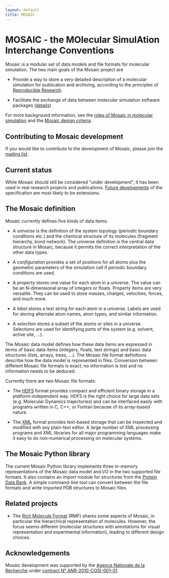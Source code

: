 ```yaml
---
layout: default
title: MOSAIC
---
```


# MOSAIC - the MOlecular SimulAtion Interchange Conventions

Mosaic is a modular set of data models and file formats for molecular
simulation. The two main goals of the Mosaic project are

* Provide a way to store a very detailed description of a molecular
  simulation for publication and archiving, according to the
  principles of
  [Reproducible Research](http://en.wikipedia.org/wiki/Reproducibility).

* Facilitate the exchange of data between molecular simulation
  software packages ([details](molecular_simulation.html))

For more background information, see the
[roles of Mosaic in molecular simulation](molecular_simulation.html)
and the [Mosaic design criteria](design_criteria.html).

## Contributing to Mosaic development

If you would like to contribute to the development of Mosaic, please
join the [mailing list](https://groups.google.com/d/forum/mosaic-developers).

## Current status

While Mosaic should still be considered "under development", it has
been used in real research projects and publications.
[Future developments](future.html) of the specification are most
likely to be extensions.


## The Mosaic definition

Mosaic currently defines five kinds of data items:

* A *universe* is the definition of the system topology (periodic
  boundary conditions etc.) and the chemical structure of its
  molecules (fragment hierarchy, bond network). The universe
  definition is the central data structure in Mosaic, because it
  permits the correct interpretation of the other data types.

* A *configuration* provides a set of positions for all atoms plus
  the geometric parameters of the simulation cell if periodic boundary
  conditions are used.

* A *property* stores one value for each atom in a universe. The
  value can be an N-dimensional array of integers or floats. Property
  items are very versatile. They can be used to store masses, charges,
  velocities, forces, and much more.

* A *label* stores a text string for each atom in a universe. Labels
  are used for storing alternate atom names, atom types, and similar
  information.

* A *selection* stores a subset of the atoms or sites in a universe.
  Selections are used for identifying parts of the system (e.g. solvent,
  active site, ...).

The Mosaic data model defines how these data items are expressed in
terms of basic data items (integers, floats, text strings) and basic
data structures (lists, arrays, trees, ...). The Mosaic file format
definitions describe how the data model is represented in files.
Conversion between different Mosaic file formats is exact; no
information is lost and no information needs to be deduced.

Currently there are two Mosaic file formats:

* The [HDF5](http://www.hdfgroup.org/HDF5/) format provides compact
  and efficient binary storage in a platform-independent way.
  HDF5 is the right choice for large data sets (e.g. Molecular Dynamics
  trajectories) and can be interfaced easily with programs written
  in C, C++, or Fortran because of its array-based nature.

* The [XML](http://www.w3.org/XML/) format provides text-based storage
  that can be inspected and modified with any plain-text editor. A large
  number of XML processing programs and XML libraries for all major
  programming languages make it easy to do non-numerical processing
  on molecular systems.

## The Mosaic Python library

The current Mosaic Python library implements three
in-memory representations of the Mosaic data model and I/O in the two
supported file formats. It also contains an import module for
structures from the [Protein Data Bank](http://www.wwpdb.org/).  A
simple command-line tool can convert between the file formats and
write imported PDB structures to Mosaic files.

## Related projects

* The [Rich Molecule Format](http://salilab.github.com/rmf/rmf.html)
  (RMF) shares some aspects of Mosaic, in particular the hierarchical
  representation of molecules. However, the focus seems different
  (molecular structures with annotations for visual representation
  and experimental information), leading to different design choices.

## Acknowledgements

Mosaic development was supported by the
[Agence Nationale de la Recherche](http://www.agence-nationale-recherche.fr/)
under
[contract N° ANR-2010-COSI-001-01](http://dirac.cnrs-orleans.fr/sputnik/home/).